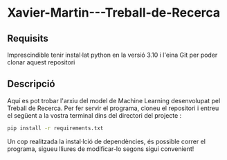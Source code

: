 # Xavier-Martin---Treball-de-Recerca

## Requisits

Imprescindible tenir instal·lat python en la versió 3.10 i l'eina Git per poder clonar aquest repositori

## Descripció

Aquí es pot trobar l'arxiu del model de Machine Learning desenvolupat pel Treball de Recerca. 
Per fer servir el programa, cloneu el repositori i entreu el següent a la vostra terminal dins del directori del projecte :

```bash
pip install -r requirements.txt
```

Un cop realitzada la instal·lció de dependències, és possible correr el programa, sigueu lliures de modificar-lo segons sigui convenient!
